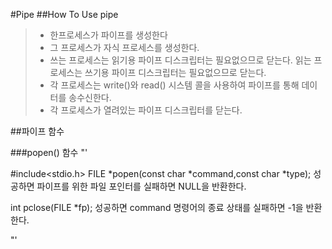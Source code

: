 #Pipe
##How To Use pipe
>+ 한프로세스가 파이프를 생성한다
>+ 그 프로세스가 자식 프로세스를 생성한다.
>+ 쓰는 프로세스는 읽기용 파이프 디스크립터는 필요없으므로 닫는다. 읽는 프로세스는 쓰기용 파이프 디스크립터는 필요없으므로 닫는다.
>+ 각 프로세스는 write()와 read() 시스템 콜을 사용하여 파이프를 통해 데이터를 송수신한다.
>+ 각 프로세스가 열려있는 파이프 디스크립터를 닫는다.

##파이프 함수

###popen() 함수
"'

#include<stdio.h>
FILE *popen(const char *command,const char *type);
성공하면 파이프를 위한 파일 포인터를 실패하면 NULL을 반환한다.

int pclose(FILE *fp);
성공하면 command 명령어의 종료 상태를 실패하면 -1을 반환한다.

"'
